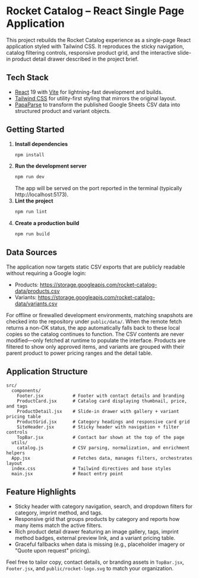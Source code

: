 # Rocket Catalog – React Single Page Application

This project rebuilds the Rocket Catalog experience as a single-page React application styled with Tailwind CSS. It reproduces the sticky navigation, catalog filtering controls, responsive product grid, and the interactive slide-in product detail drawer described in the project brief.

## Tech Stack

- [React](https://react.dev/) 19 with [Vite](https://vite.dev/) for lightning-fast development and builds.
- [Tailwind CSS](https://tailwindcss.com/) for utility-first styling that mirrors the original layout.
- [PapaParse](https://www.papaparse.com/) to transform the published Google Sheets CSV data into structured product and variant objects.

## Getting Started

1. **Install dependencies**
   ```bash
   npm install
   ```
2. **Run the development server**
   ```bash
   npm run dev
   ```
   The app will be served on the port reported in the terminal (typically http://localhost:5173).
3. **Lint the project**
   ```bash
   npm run lint
   ```
4. **Create a production build**
   ```bash
   npm run build
   ```

## Data Sources

The application now targets static CSV exports that are publicly readable without requiring a Google login:

- Products: <https://storage.googleapis.com/rocket-catalog-data/products.csv>
- Variants: <https://storage.googleapis.com/rocket-catalog-data/variants.csv>

For offline or firewalled development environments, matching snapshots are checked into the repository under `public/data/`. When the remote fetch returns a non-OK status, the app automatically falls back to these local copies so the catalog continues to function. The CSV contents are never modified—only fetched at runtime to populate the interface. Products are filtered to show only approved items, and variants are grouped with their parent product to power pricing ranges and the detail table.

## Application Structure

```
src/
  components/
    Footer.jsx           # Footer with contact details and branding
    ProductCard.jsx      # Catalog card displaying thumbnail, price, and tags
    ProductDetail.jsx    # Slide-in drawer with gallery + variant pricing table
    ProductGrid.jsx      # Category headings and responsive card grid
    SiteHeader.jsx       # Sticky header with navigation + filter controls
    TopBar.jsx           # Contact bar shown at the top of the page
  utils/
    catalog.js           # CSV parsing, normalization, and enrichment helpers
  App.jsx                # Fetches data, manages filters, orchestrates layout
  index.css              # Tailwind directives and base styles
  main.jsx               # React entry point
```

## Feature Highlights

- Sticky header with category navigation, search, and dropdown filters for category, imprint method, and tags.
- Responsive grid that groups products by category and reports how many items match the active filters.
- Rich product detail drawer featuring an image gallery, tags, imprint method badges, external preview link, and a variant pricing table.
- Graceful fallbacks when data is missing (e.g., placeholder imagery or "Quote upon request" pricing).

Feel free to tailor copy, contact details, or branding assets in `TopBar.jsx`, `Footer.jsx`, and `public/rocket-logo.svg` to match your organization.
